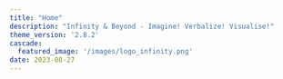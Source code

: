 ```yaml
---
title: "Home"
description: "Infinity & Beyond - Imagine! Verbalize! Visualise!" 
theme_version: '2.8.2'
cascade:
  featured_image: '/images/logo_infinity.png'
date: 2023-08-27
---
```



